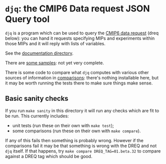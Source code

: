 # `djq`: the CMIP6 Data request JSON Query tool
`djq` is a program which can be used to query the [CMIP6 data
request](w3id.org/cmip6dr) (dreq below): you can hand it requests
specifying MIPs and experiments within those MIPs and it will reply
with lists of variables.

See the [documentation directory](doc/).

There are [some samples](samples/): not yet very complete.

There is some code to compare what `djq` computes with various other
sources of information in [comparisons](comparisons/): there's nothing
installable here, but it may be worth running the tests there to make
sure things make sense.

## Basic sanity checks
If you run `make sanity` in this directory it will run any checks
which are fit to be run.  This currently includes:

* unit tests (run these on their own with `make test`);
* some comparisons (run these on their own with `make compare`).

If any of this fails then something is probably wrong.  However if the
comparisons fail it may be that something is wrong with the DREQ and
not `djq` itself.  If that happens, try `make compare
DREQ_TAG=01.beta.32` to compare against a DREQ tag which should be
good.
